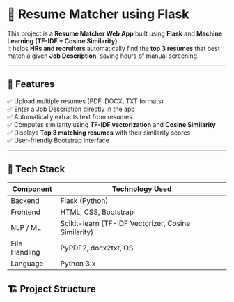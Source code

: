 # 🧠 Resume Matcher using Flask

This project is a **Resume Matcher Web App** built using **Flask** and **Machine Learning (TF-IDF + Cosine Similarity)**.  
It helps **HRs and recruiters** automatically find the **top 3 resumes** that best match a given **Job Description**, saving hours of manual screening.

---

## 🚀 Features

✅ Upload multiple resumes (PDF, DOCX, TXT formats)  
✅ Enter a Job Description directly in the app  
✅ Automatically extracts text from resumes  
✅ Computes similarity using **TF-IDF vectorization** and **Cosine Similarity**  
✅ Displays **Top 3 matching resumes** with their similarity scores  
✅ User-friendly Bootstrap interface  

---

## 🧩 Tech Stack

| Component | Technology Used |
|------------|----------------|
| Backend | Flask (Python) |
| Frontend | HTML, CSS, Bootstrap |
| NLP / ML | Scikit-learn (TF-IDF Vectorizer, Cosine Similarity) |
| File Handling | PyPDF2, docx2txt, OS |
| Language | Python 3.x |


## 🏗️ Project Structure

